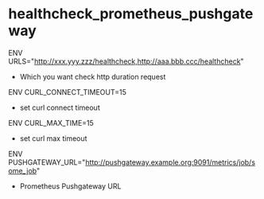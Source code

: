 # healthcheck_prometheus_pushgateway
ENV URLS="http://xxx.yyy.zzz/healthcheck,http://aaa.bbb.ccc/healthcheck"
- Which you want check http duration request

ENV CURL_CONNECT_TIMEOUT=15
- set curl connect timeout

ENV CURL_MAX_TIME=15
- set curl max timeout

ENV PUSHGATEWAY_URL="http://pushgateway.example.org:9091/metrics/job/some_job"
- Prometheus Pushgateway URL
